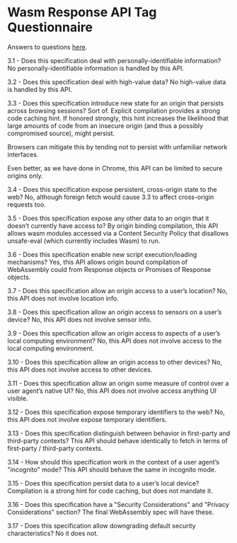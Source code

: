 # Wasm Response API Tag Questionnaire

Answers to questions
[here](https://www.w3.org/TR/security-privacy-questionnaire/).

3.1 - Does this specification deal with personally-identifiable information?
No personally-identifiable information is handled by this API.

3.2 - Does this specification deal with high-value data?
No high-value data is handled by this API.

3.3 - Does this specification introduce new state for an origin that persists
across browsing sessions?
Sort of. Explicit compilation provides a strong code caching hint.
If honored strongly, this hint increases the likelihood that large amounts
of code from an insecure origin (and thus a possibly compromised source),
might persist.

Browsers can mitigate this by tending not to persist with unfamiliar
network interfaces.

Even better, as we have done in Chrome, this API can be limited to secure
origins only.


3.4 - Does this specification expose persistent, cross-origin state to the web?
No, although foreign fetch would cause 3.3 to affect cross-origin requests too.

3.5 - Does this specification expose any other data to an origin that it
doesn’t currently have access to?
By origin binding compilation, this API allows wasm modules accessed via a
Content Security Policy that disallows unsafe-eval (which currently includes
Wasm) to run.

3.6 - Does this specification enable new script execution/loading mechanisms?
Yes, this API allows origin bound compilation of WebAssembly could from
Response objects or Promises of Response objects.

3.7 - Does this specification allow an origin access to a user’s location?
No, this API does not involve location info.

3.8 - Does this specification allow an origin access to sensors on a user’s
device?
No, this API does not involve sensor info.

3.9 - Does this specification allow an origin access to aspects of a user’s
local computing environment?
No, this API does not involve access to the local computing environment.

3.10 - Does this specification allow an origin access to other devices?
No, this API does not involve access to other devices.

3.11 - Does this specification allow an origin some measure of control over a
user agent’s native UI?
No, this API does not involve access anything UI visible.

3.12 - Does this specification expose temporary identifiers to the web?
No, this API does not involve expose temporary identifiers.

3.13 - Does this specification distinguish between behavior in first-party and
third-party contexts?
This API should behave identically to fetch in terms of first-party /
third-party contexts.

3.14 - How should this specification work in the context of a user agent’s
"incognito" mode?
This API should behave the same in incognito mode.

3.15 - Does this specification persist data to a user’s local device?
Compilation is a strong hint for code caching, but does not mandate it.

3.16 - Does this specification have a "Security Considerations" and "Privacy
Considerations" section?
The final WebAssembly spec will have these.

3.17 - Does this specification allow downgrading default security
characteristics?
No it does not.
